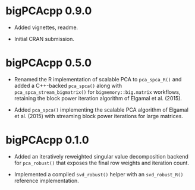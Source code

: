 # bigPCAcpp 0.9.0

* Added vignettes, readme.

* Initial CRAN submission.

# bigPCAcpp 0.5.0

* Renamed the R implementation of scalable PCA to `pca_spca_R()` and added a
  C++-backed `pca_spca()` along with `pca_spca_stream_bigmatrix()` for
  `bigmemory::big.matrix` workflows, retaining the block power iteration
  algorithm of Elgamal et al. (2015).

* Added `pca_spca()` implementing the scalable PCA algorithm of Elgamal et 
  al. (2015) with streaming block power iterations for large matrices.

# bigPCAcpp 0.1.0

* Added an iteratively reweighted singular value decomposition backend for
  `pca_robust()` that exposes the final row weights and iteration count.

* Implemented a compiled `svd_robust()` helper with an `svd_robust_R()`
  reference implementation.
